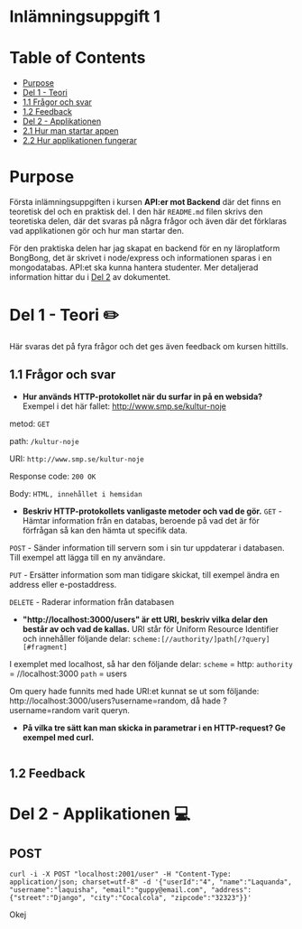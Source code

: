 # Inlämningsuppgift 1

# Table of Contents
* [Purpose](https://github.com/valentinapalma/API-Uppgift-1/blob/master/README.md#purpose)
* [Del 1 - Teori](https://github.com/valentinapalma/API-Uppgift-1/blob/master/README.md#del-1---teori)
* [1.1 Frågor och svar](https://github.com/valentinapalma/API-Uppgift-1/blob/master/README.md#11-frågor-och-svar)
* [1.2 Feedback](https://github.com/valentinapalma/API-Uppgift-1/blob/master/README.md#12-feedback)
* [Del 2 - Applikationen](https://github.com/valentinapalma/API-Uppgift-1/blob/master/README.md#del-2---applikationen)
* [2.1 Hur man startar appen]()
* [2.2 Hur applikationen fungerar]()

# Purpose
Första inlämningsuppgiften i kursen **API:er mot Backend** där det finns en teoretisk del och en praktisk del.
I den här ```README.md``` filen skrivs den teoretiska delen, där det svaras på några frågor och även där det förklaras vad applikationen gör och hur man startar den. 

För den praktiska delen har jag skapat en backend för en ny läroplatform BongBong, det är skrivet i node/express och informationen sparas i en mongodatabas. API:et ska kunna hantera studenter. Mer detaljerad information hittar du i [Del 2](https://github.com/valentinapalma/API-Uppgift-1/blob/master/README.md#applikationen) av dokumentet.

# Del 1 - Teori :pencil2:
Här svaras det på fyra frågor och det ges även feedback om kursen hittills.

## 1.1 Frågor och svar
* **Hur används HTTP-protokollet när du surfar in på en websida?**
Exempel i det här fallet: http://www.smp.se/kultur-noje

metod: ```GET```

path: ```/kultur-noje```

URI: ```http://www.smp.se/kultur-noje```

Response code: ```200 OK```

Body: ```HTML, innehållet i hemsidan```


* **Beskriv HTTP-protokollets vanligaste metoder och vad de gör.**
```GET``` - Hämtar information från en databas, beroende på vad det är för förfrågan så kan den hämta ut specifik data. 

```POST``` - Sänder information till servern som i sin tur uppdaterar i databasen. Till exempel att lägga till en ny användare.

```PUT``` - Ersätter information som man tidigare skickat, till exempel ändra en address eller e-postaddress.

```DELETE``` - Raderar information från databasen


* **"http://localhost:3000/users" är ett URI, beskriv vilka delar den består av och vad de kallas.**
URI står för Uniform Resource Identifier och innehåller följande delar:
```scheme:[//authority/]path[/?query][#fragment]```

I exemplet med localhost, så har den följande delar:
```scheme``` = http:
```authority``` = //localhost:3000
```path``` = users

Om query hade funnits med hade URI:et kunnat se ut som följande: http://localhost:3000/users?username=random,
då hade ?username=random varit queryn.

* **På vilka tre sätt kan man skicka in parametrar i en HTTP-request? Ge exempel med curl.**
```

```

## 1.2 Feedback


# Del 2 - Applikationen :computer:

## POST 
```
curl -i -X POST "localhost:2001/user" -H "Content-Type: application/json; charset=utf-8" -d '{"userId":"4", "name":"Laquanda", "username":"laquisha", "email":"guppy@email.com", "address":{"street":"Django", "city":"Cocalcola", "zipcode":"32323"}}'
```

Okej
